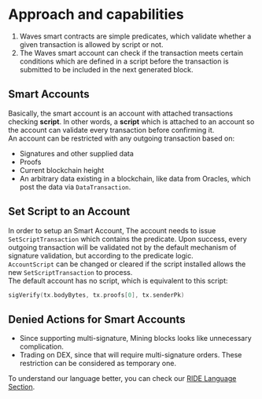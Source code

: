 # Approach and capabilities

1. Waves smart contracts are simple predicates, which validate whether a given transaction is allowed by script or not.
2. The Waves smart account can check if the transaction meets certain conditions which are defined in a script before the transaction is submitted to be included in the next generated block.

## Smart Accounts

Basically, the smart account is an account with attached transactions checking **script**. In other words, a **script** which is attached to an account so the account can validate every transaction before confirming it.  
An account can be restricted with any outgoing transaction based on:

* Signatures and other supplied data
* Proofs
* Current blockchain height
* An arbitrary data existing in a blockchain, like data from Oracles, which post the data via `DataTransaction`.

## Set Script to an Account

In order to setup an Smart Account, The account needs to issue `SetScriptTransaction` which contains the predicate. Upon success, every outgoing transaction will be validated not by the default mechanism of signature validation, but according to the predicate logic.  
`AccountScript` can be changed or cleared if the script installed allows the new `SetScriptTransaction` to process.  
The default account has no script, which is equivalent to this script:

```go
sigVerify(tx.bodyBytes, tx.proofs[0], tx.senderPk)
```

## Denied Actions for Smart Accounts

* Since supporting multi-signature, Mining blocks looks like  unnecessary complication.
* Trading on DEX, since that will require multi-signature orders.
  These restriction can be considered as temporary one.

To understand our language better, you can check our [RIDE Language Section](/technical-details/ride-language.md).

